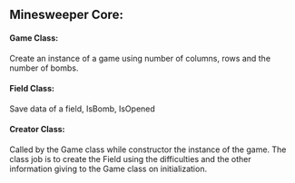 ## Minesweeper Core:

#### Game Class:
Create an instance of a game using number of columns, rows and the number of bombs.

#### Field Class:
Save data of a field, IsBomb, IsOpened

#### Creator Class:
Called by the Game class while constructor the instance of the game.
The class job is to create the Field using the difficulties and the other information giving to the Game class on initialization.
 
